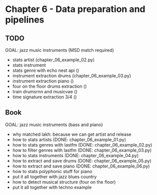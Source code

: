 # Chapter 6 - Data preparation and pipelines

## TODO

GOAL: jazz music instruments (MSD match required)

- stats artist (chapter_06_example_02.py)
- stats instrument
- stats genre with echo nest api ()
- instrument extraction drums (chapter_06_example_03.py)
- instrument extraction piano ()
- four on the floor drums extraction ()
- train drumsrnn and musicvae ()
- time signature extraction 3/4 ()

## Book

GOAL: jazz music instruments (bass and piano)

- why matched lakh: because we can get artist and release
- how to stats artists (DONE: chapter_06_example_01.py)
- how to stats genres with lastfm (DONE: chapter_06_example_02.py)
- how to filter genres with lastfm (DONE: chapter_06_example_03.py)
- how to stats instruments (DONE: chapter_06_example_04.py)
- how to extract and save drums (DONE: chapter_06_example_05.py)
- how to extract and save piano (DONE: chapter_06_example_06.py)
- how to stats polyphonic stuff for piano
- put it all together with jazz blues country
- how to detect musical structure (four on the floor)
- put it all together with techno example
